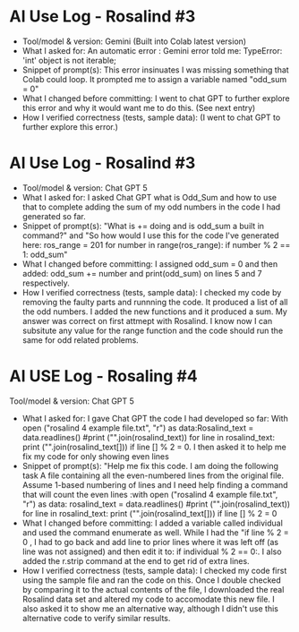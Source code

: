 # AI Use Log - Rosalind #3
- Tool/model & version: Gemini (Built into Colab latest version)
- What I asked for: An automatic error : Gemini error told me: TypeError: 'int' object is not iterable; 
- Snippet of prompt(s): This error insinuates I was missing something that Colab could loop. It prompted me to assign a variable named "odd_sum = 0"
- What I changed before committing: I went to chat GPT to further explore this error and why it would want me to do this. (See next entry)
- How I verified correctness (tests, sample data): (I went to chat GPT to further explore this error.)


# AI Use Log - Rosalind #3
- Tool/model & version: Chat GPT 5
- What I asked for: I asked Chat GPT what is Odd_Sum and how to use that to complete adding the sum of my odd numbers in the code I had generated so far. 
- Snippet of prompt(s): "What is += doing and is odd_sum a built in command?" and "So how would I use this for the code I've generated here: ros_range = 201 for number in range(ros_range): if number % 2 == 1: odd_sum"
- What I changed before committing: I assigned odd_sum = 0  and then added: odd_sum += number and print(odd_sum) on lines 5 and 7 respectively. 
- How I verified correctness (tests, sample data): I checked my code by removing the faulty parts and runnning the code. It produced a list of all the odd numbers. I added the new functions and it produced a sum. My answer was correct on first attmept with Rosalind. I know now I can subsitute any value for the range function and the code should run the same for odd related problems.

# AI USE Log - Rosaling #4
Tool/model & version: Chat GPT 5
- What I asked for: I gave Chat GPT the code I had developed so far: With open ("rosalind 4 example file.txt", "r") as data:Rosalind_text = data.readlines() #print ("".join(rosalind_text)) for line in rosalind_text: print ("".join(rosalind_text[])) if line [] % 2 = 0. I then asked it to help me fix my code for only showing even lines 
- Snippet of prompt(s): "Help me fix this code. I am doing the following task A file containing all the even-numbered lines from the original file. Assume 1-based numbering of lines and I need help finding a command that will count the even lines :with open ("rosalind 4 example file.txt", "r") as data: rosalind_text = data.readlines() #print ("".join(rosalind_text)) for line in rosalind_text: print ("".join(rosalind_text[])) if line [] % 2 = 0
- What I changed before committing: I added a variable called individual and used the command enumerate as well. While I had the "if line % 2 = 0 , I had to go back and add line to prior lines where it was left off (as line was not assigned) and then edit it to: if individual % 2 == 0:. I also added the r.strip command at the end to get rid of extra lines.
- How I verified correctness (tests, sample data): I checked my code first using the sample file and ran the code on this. Once I double checked by comparing it to the actual contents of the file, I downloaded the real Rosalind data set and altered my code to accomodate this new file. I also asked it to show me an alternative way, although I didn't use this alternative code to verify similar results.
